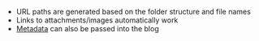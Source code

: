 * URL paths are generated based on the folder structure and file names
* Links to attachments/images automatically work
* [Metadata](accepted-markdown-metadata.md) can also be passed into the blog
